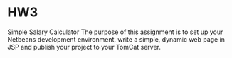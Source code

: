 # HW3
Simple Salary Calculator
The purpose of this assignment is to set up your Netbeans development environment, write a simple, dynamic web page in JSP and publish your project to your TomCat server. 
